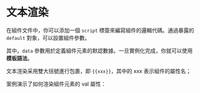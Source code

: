 # 文本渲染

在組件文件中，你可以添加一個 `script` 標簽來編寫組件的邏輯代碼。通過暴露的 `default` 對象，可以設置組件參數。

其中，`data` 參數用於定義組件元素的默認數據。一旦實例化完成，你就可以使用**模板語法**。

文本渲染采用雙大括號進行包裹，即 `{{xxx}}`，其中的 xxx 表示組件的屬性名；

案例演示了如何渲染組件元素的 val 屬性：

<a href="../../publics/examples/render-text/demo.html" preview demo></a>
<a href="../../publics/examples/render-text/text-demo.html" main demo></a>

